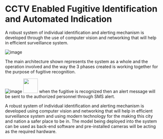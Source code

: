 # CCTV Enabled Fugitive Identification and Automated Indication
A robust system of individual identification and alerting mechanism is developed through the use of computer vision and networking that will help in efficient surveillance system.

![image](https://github.com/krishnapranayangara/Fugitive_Recognition/assets/33367492/0059699c-9e86-4eca-8175-a2bb5b99cfa6)

The main architecture shown represents the system as a whole and the operation involved and the way the 3 phases created is working together for the purpose of fugitive recognition. 

![image](https://github.com/krishnapranayangara/Fugitive_Recognition/assets/33367492/98ef2b27-f150-49b0-bc28-0d82bbb41197)
<img src="[https://github.com/favicon.ico](https://github.com/krishnapranayangara/Fugitive_Recognition/assets/33367492/98ef2b27-f150-49b0-bc28-0d82bbb41197)" width="48">
when the fugitive is recognized then an alert message will be sent to the authorized personnel through SMS alert.

A robust system of individual identification and alerting mechanism is developed using computer vision and networking that will help in efficient surveillance system and using modern technology for the making this city and nation a safer place to be in. The model being deployed into the system can be used as back-end software and pre-installed cameras will be acting as the required hardware. 
